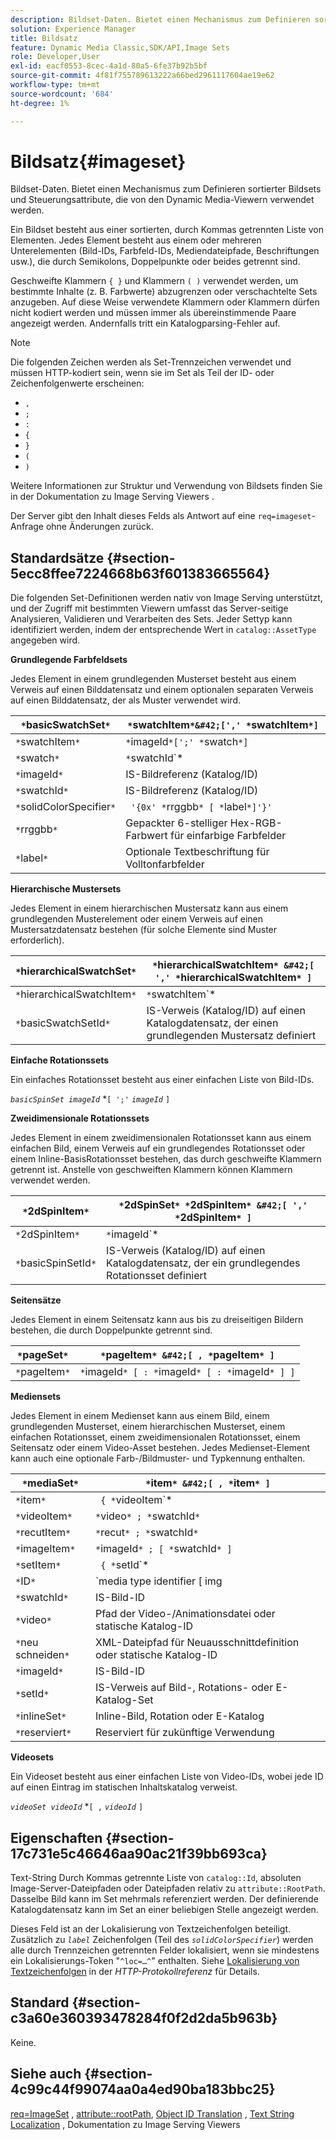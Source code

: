 ```yaml
---
description: Bildset-Daten. Bietet einen Mechanismus zum Definieren sortierter Bildsets und Steuerungsattribute, die von den Dynamic Media-Viewern verwendet werden.
solution: Experience Manager
title: Bildsatz
feature: Dynamic Media Classic,SDK/API,Image Sets
role: Developer,User
exl-id: eacf0553-8cec-4a1d-80a5-6fe37b92b5bf
source-git-commit: 4f81f755789613222a66bed2961117604ae19e62
workflow-type: tm+mt
source-wordcount: '684'
ht-degree: 1%

---
```


# Bildsatz{#imageset}

Bildset-Daten. Bietet einen Mechanismus zum Definieren sortierter Bildsets und Steuerungsattribute, die von den Dynamic Media-Viewern verwendet werden.

Ein Bildset besteht aus einer sortierten, durch Kommas getrennten Liste von Elementen. Jedes Element besteht aus einem oder mehreren Unterelementen (Bild-IDs, Farbfeld-IDs, Mediendateipfade, Beschriftungen usw.), die durch Semikolons, Doppelpunkte oder beides getrennt sind.

Geschweifte Klammern `{ }` und Klammern `( )` verwendet werden, um bestimmte Inhalte (z. B. Farbwerte) abzugrenzen oder verschachtelte Sets anzugeben. Auf diese Weise verwendete Klammern oder Klammern dürfen nicht kodiert werden und müssen immer als übereinstimmende Paare angezeigt werden. Andernfalls tritt ein Katalogparsing-Fehler auf.

>[!NOTE]
>
>Die folgenden Zeichen werden als Set-Trennzeichen verwendet und müssen HTTP-kodiert sein, wenn sie im Set als Teil der ID- oder Zeichenfolgenwerte erscheinen:
>
>* `,`
>* `;`
>* `:`
>* `{`
>* `}`
>* `(`
>* `)`


Weitere Informationen zur Struktur und Verwendung von Bildsets finden Sie in der Dokumentation zu Image Serving Viewers .

Der Server gibt den Inhalt dieses Felds als Antwort auf eine `req=imageset`-Anfrage ohne Änderungen zurück.

## Standardsätze {#section-5ecc8ffee7224668b63f601383665564}

Die folgenden Set-Definitionen werden nativ von Image Serving unterstützt, und der Zugriff mit bestimmten Viewern umfasst das Server-seitige Analysieren, Validieren und Verarbeiten des Sets. Jeder Settyp kann identifiziert werden, indem der entsprechende Wert in `catalog::AssetType` angegeben wird.

**Grundlegende Farbfeldsets**

Jedes Element in einem grundlegenden Musterset besteht aus einem Verweis auf einen Bilddatensatz und einem optionalen separaten Verweis auf einen Bilddatensatz, der als Muster verwendet wird.

| `*`basicSwatchSet`*` | `*`swatchItem`*&#42;[',' *`swatchItem`*]` |
|---|---|
| `*`swatchItem`*` | `*`imageId`*[';' *`swatch`*]` |
| `*`swatch`*` | `*`swatchId`*|solidColorSpecifier` |
| `*`imageId`*` | IS-Bildreferenz (Katalog/ID) |
| `*`swatchId`*` | IS-Bildreferenz (Katalog/ID) |
| `*`solidColorSpecifier`*` | ` '{0x' *`rrggbb`* [ *`label`*]'}'` |
| `*`rrggbb`*` | Gepackter 6-stelliger Hex-RGB-Farbwert für einfarbige Farbfelder |
| `*`label`*` | Optionale Textbeschriftung für Volltonfarbfelder |

**Hierarchische Mustersets**

Jedes Element in einem hierarchischen Mustersatz kann aus einem grundlegenden Musterelement oder einem Verweis auf einen Mustersatzdatensatz bestehen (für solche Elemente sind Muster erforderlich).

| `*`hierarchicalSwatchSet`*` | `*`hierarchicalSwatchItem`* &#42;[ ',' *`hierarchicalSwatchItem`* ]` |
|---|---|
| `*`hierarchicalSwatchItem`*` | `*`swatchItem`* | { *`basicSwatchSetId`* ';' *`swatch`* }` |
| `*`basicSwatchSetId`*` | IS-Verweis (Katalog/ID) auf einen Katalogdatensatz, der einen grundlegenden Mustersatz definiert |

**Einfache Rotationssets**

Ein einfaches Rotationsset besteht aus einer einfachen Liste von Bild-IDs.

*`basicSpinSet imageId`*  &#42;`[ ';'`  *`imageId`* `]`

**Zweidimensionale Rotationssets**

Jedes Element in einem zweidimensionalen Rotationsset kann aus einem einfachen Bild, einem Verweis auf ein grundlegendes Rotationsset oder einem Inline-BasisRotationsset bestehen, das durch geschweifte Klammern getrennt ist. Anstelle von geschweiften Klammern können Klammern verwendet werden.

| `*`2dSpinItem`*` | `*`2dSpinSet`* *`2dSpinItem`* &#42;[ ',' *`2dSpinItem`* ]` |
|---|---|
| `*`2dSpinItem`*` | `*`imageId`* | { '{' *`basicSpinSet`* '}' } | *`basicSpinSetId`*` |
| `*`basicSpinSetId`*` | IS-Verweis (Katalog/ID) auf einen Katalogdatensatz, der ein grundlegendes Rotationsset definiert |

**Seitensätze**

Jedes Element in einem Seitensatz kann aus bis zu dreiseitigen Bildern bestehen, die durch Doppelpunkte getrennt sind.

| `*`pageSet`*` | `*`pageItem`* &#42;[ , *`pageItem`* ]` |
|---|---|
| `*`pageItem`*` | `*`imageId`* [ : *`imageId`* [ : *`imageId`* ] ]` |

**Mediensets**

Jedes Element in einem Medienset kann aus einem Bild, einem grundlegenden Musterset, einem hierarchischen Musterset, einem einfachen Rotationsset, einem zweidimensionalen Rotationsset, einem Seitensatz oder einem Video-Asset bestehen. Jedes Medienset-Element kann auch eine optionale Farb-/Bildmuster- und Typkennung enthalten.

| `*`mediaSet`*` | `*`item`* &#42;[ , *`item`* ]` |
|---|---|
| `*`item`*` | ` { *`videoItem`* | *`recutItem`* | *`imageItem`*}} | *`setItem`* } [ ; [ *`ID`* ] [ ; [ *`reserviert`* ] ] ]` |
| `*`videoItem`*` | `*`video`* ; *`swatchId`*` |
| `*`recutItem`*` | `*`recut`* ; *`swatchId`*` |
| `*`imageItem`*` | `*`imageId`* ; [ *`swatchId`* ]` |
| `*`setItem`*` | ` { *`setId`* | { '{' *`inlineSet`* '}' } } ; *`swatchId`*` |
| `*`ID`*` | `media type identifier [ img | basic | advanced_image | img | img_set | advanced_imageset | advanced_swatchset | spin | video ]` |
| `*`swatchId`*` | IS-Bild-ID |
| `*`video`*` | Pfad der Video-/Animationsdatei oder statische Katalog-ID |
| `*`neu schneiden`*` | XML-Dateipfad für Neuausschnittdefinition oder statische Katalog-ID |
| `*`imageId`*` | IS-Bild-ID |
| `*`setId`*` | IS-Verweis auf Bild-, Rotations- oder E-Katalog-Set |
| `*`inlineSet`*` | Inline-Bild, Rotation oder E-Katalog |
| `*`reserviert`*` | Reserviert für zukünftige Verwendung |

**Videosets**

Ein Videoset besteht aus einer einfachen Liste von Video-IDs, wobei jede ID auf einen Eintrag im statischen Inhaltskatalog verweist.

*`videoSet videoId`*  &#42;`[ ,`  *`videoId`* `]`

## Eigenschaften {#section-17c731e5c46646aa90ac21f39bb693ca}

Text-String Durch Kommas getrennte Liste von `catalog::Id`, absoluten Image-Server-Dateipfaden oder Dateipfaden relativ zu `attribute::RootPath`. Dasselbe Bild kann im Set mehrmals referenziert werden. Der definierende Katalogdatensatz kann im Set an einer beliebigen Stelle angezeigt werden.

Dieses Feld ist an der Lokalisierung von Textzeichenfolgen beteiligt. Zusätzlich zu *`label`* Zeichenfolgen (Teil des *`solidColorSpecifier`*) werden alle durch Trennzeichen getrennten Felder lokalisiert, wenn sie mindestens ein Lokalisierungs-Token &quot;`^loc=…^`&quot; enthalten. Siehe [Lokalisierung von Textzeichenfolgen](/help/aem-is-ir-api/is-api/http-ref/image-serving-api-ref/c-http-protocol-reference/c-syntax-and-features/r-text-string-localization.md) in der *HTTP-Protokollreferenz* für Details.

## Standard {#section-c3a60e360393478284f0f2d2da5b963b}

Keine.

## Siehe auch {#section-4c99c44f99074aa0a4ed90ba183bbc25}

[req=ImageSet](/help/aem-is-ir-api/is-api/http-ref/image-serving-api-ref/c-http-protocol-reference/c-command-reference/r-req/r-req.md) , [attribute::rootPath](/help/aem-is-ir-api/is-api/image-catalog/image-serving-api-ref/c-image-catalog-reference/c-attributes-reference/r-rootpath.md), [Object ID Translation](/help/aem-is-ir-api/is-api/http-ref/image-serving-api-ref/c-http-protocol-reference/c-syntax-and-features/r-object-id-translation.md) , [Text String Localization](/help/aem-is-ir-api/is-api/http-ref/image-serving-api-ref/c-http-protocol-reference/c-syntax-and-features/r-text-string-localization.md) , Dokumentation zu Image Serving Viewers
